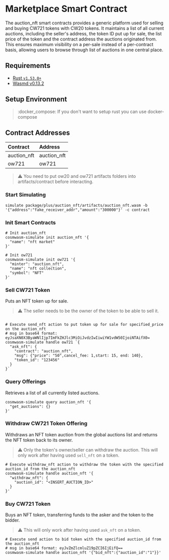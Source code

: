 # Marketplace Smart Contract

The auction_nft smart contracts provides a generic platform used for selling and buying CW721 tokens with CW20 tokens. It maintains a list of all current auctions, including the seller's address, the token ID put up for sale, the list price of the token and the contract address the auctions originated from. This ensures maximum visibility on a per-sale instead of a per-contract basis, allowing users to browse through list of auctions in one central place.

## Requirements

- [Rust `v1.53.0+`](https://rustup.rs/)
- [Wasmd v0.13.2](https://github.com/CosmWasm/wasmd/tree/v0.11.1)

## Setup Environment

> :docker_compose: If you don't want to setup rust you can use docker-compose

## Contract Addresses

| Contract    | Address     |
| :---------- | :---------- |
| auction_nft | auction_nft |
| ow721       | ow721       |

> :warning: You need to put ow20 and ow721 artifacts folders into artifacts/contract before interacting.

### Start Simulating

`simulate package/plus/auction_nft/artifacts/auction_nft.wasm -b '{"address":"fake_receiver_addr","amount":"300000"}' -c contract`

### Init Smart Contracts

```shell
# Init auction_nft
cosmwasm-simulate init auction_nft '{
  "name": "nft market"
}'

# Init ow721
cosmwasm-simulate init ow721 '{
  "minter": "auction_nft",
  "name": "nft collection",
  "symbol": "NFT"
}'

```

### Sell CW721 Token

Puts an NFT token up for sale.

> :warning: The seller needs to be the owner of the token to be able to sell it.

```shell

# Execute send_nft action to put token up for sale for specified_price on the auction_nft
# msg in base64 format: eyJsaXN0X3ByaWNlIjp7ImFkZHJlc3MiOiJvdzIwIiwiYW1vdW50IjoiNTAifX0=
cosmwasm-simulate handle ow721 `{
  "ask_nft": {
    "contract": "auction_nft",
    "msg": {"price": "50",cancel_fee: 1,start: 15, end: 140},
    "token_id": "123456"
  }
}`

```

### Query Offerings

Retrieves a list of all currently listed auctions.

```shell
cosmwasm-simulate query auction_nft '{
  "get_auctions": {}
}'
```

### Withdraw CW721 Token Offering

Withdraws an NFT token auction from the global auctions list and returns the NFT token back to its owner.

> :warning: Only the token's owner/seller can withdraw the auction. This will only work after having used `sell_nft` on a token.

```shell
# Execute withdraw_nft action to withdraw the token with the specified auction_id from the auction_nft
cosmwasm-simulate handle auction_nft '{
  "withdraw_nft": {
    "auction_id": "<INSERT_AUCTION_ID>"
  }
}'
```

### Buy CW721 Token

Buys an NFT token, transferring funds to the asker and the token to the bidder.

> :warning: This will only work after having used `ask_nft` on a token.

```shell
# Execute send action to bid token with the specified auction_id from the auction_nft
# msg in base64 format: eyJvZmZlcmluZ19pZCI6IjEifQ==
cosmwasm-simulate handle auction_nft '{"bid_nft":{"auction_id":"1"}}'

```
